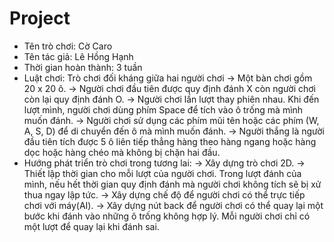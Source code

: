 # Project
- Tên trò chơi: Cờ Caro
- Tên tác giả: Lê Hồng Hạnh
- Thời gian hoàn thành: 3 tuần
- Luật chơi: Trò chơi đối kháng giữa hai người chơi 
  → Một bàn chơi gồm 20 x 20 ô.
  → Người chơi đầu tiên được quy định đánh X còn người chơi còn lại quy định đánh O.
  → Người chơi lần lượt thay phiên nhau. Khi đến lượt mình, người chơi dùng phím Space để tích vào ô trống mà mình muốn đánh.
  → Người chơi sử dụng các phím mũi tên hoặc các phím (W, A, S, D) để di chuyển đến ô mà mình muốn đánh.
  → Người thắng là người đầu tiên tích được 5 ô liên tiếp thẳng hàng theo hàng ngang hoặc hàng dọc hoặc hàng chéo mà không bị chặn hai     đầu.
- Hướng phát triển trò chơi trong tương lai:
  → Xây dựng trò chơi 2D.
  → Thiết lập thời gian cho mỗi lượt của người chơi. Trong lượt đánh của mình, nếu hết thời gian quy định đánh mà người chơi không tích sẽ bị xử thua ngay lập tức.
  → Xây dựng chế độ để người chơi có thể trực tiếp chơi với máy(AI).
  → Xây dựng nút back để người chơi có thể quay lại một bước khi đánh vào những ô trống không hợp lý. Mỗi người chơi chỉ có một lượt để quay lại khi đánh sai.
